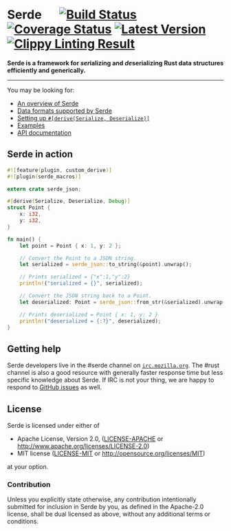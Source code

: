 # Serde &emsp; [![Build Status](https://api.travis-ci.org/serde-rs/serde.svg?branch=master)](https://travis-ci.org/serde-rs/serde) [![Coverage Status](https://coveralls.io/repos/serde-rs/serde/badge.svg?branch=master&service=github)](https://coveralls.io/github/serde-rs/serde?branch=master) [![Latest Version](https://img.shields.io/crates/v/serde.svg)](https://crates.io/crates/serde) [![Clippy Linting Result](https://clippy.bashy.io/github/serde-rs/serde/master/badge.svg)](https://clippy.bashy.io/github/serde-rs/serde/master/log)

**Serde is a framework for *ser*ializing and *de*serializing Rust data structures efficiently and generically.**

---

You may be looking for:

- [An overview of Serde](http://serde.rs/)
- [Data formats supported by Serde](http://serde.rs/#data-formats)
- [Setting up `#[derive(Serialize, Deserialize)]`](http://serde.rs/codegen.html)
- [Examples](http://serde.rs/examples.html)
- [API documentation](http://docs.serde.rs/serde/)

## Serde in action

```rust
#![feature(plugin, custom_derive)]
#![plugin(serde_macros)]

extern crate serde_json;

#[derive(Serialize, Deserialize, Debug)]
struct Point {
    x: i32,
    y: i32,
}

fn main() {
    let point = Point { x: 1, y: 2 };

    // Convert the Point to a JSON string.
    let serialized = serde_json::to_string(&point).unwrap();

    // Prints serialized = {"x":1,"y":2}
    println!("serialized = {}", serialized);

    // Convert the JSON string back to a Point.
    let deserialized: Point = serde_json::from_str(&serialized).unwrap();

    // Prints deserialized = Point { x: 1, y: 2 }
    println!("deserialized = {:?}", deserialized);
}
```

## Getting help

Serde developers live in the #serde channel on
[`irc.mozilla.org`](https://wiki.mozilla.org/IRC). The #rust channel is also a
good resource with generally faster response time but less specific knowledge
about Serde. If IRC is not your thing, we are happy to respond to [GitHub
issues](https://github.com/serde-rs/serde/issues/new) as well.

## License

Serde is licensed under either of

 * Apache License, Version 2.0, ([LICENSE-APACHE](LICENSE-APACHE) or
   http://www.apache.org/licenses/LICENSE-2.0)
 * MIT license ([LICENSE-MIT](LICENSE-MIT) or
   http://opensource.org/licenses/MIT)

at your option.

### Contribution

Unless you explicitly state otherwise, any contribution intentionally submitted
for inclusion in Serde by you, as defined in the Apache-2.0 license, shall be
dual licensed as above, without any additional terms or conditions.

